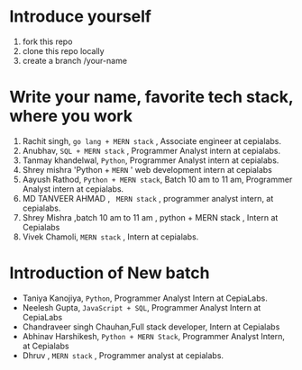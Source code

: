 # Introduce yourself

1. fork this repo
2. clone this repo locally
3. create a branch /your-name

# Write your name, favorite tech stack, where you work 

1. Rachit singh, `go lang + MERN stack` , Associate engineer at cepialabs.  
2. Anubhav, `SQL + MERN stack` , Programmer Analyst intern at cepialabs. 
3. Tanmay khandelwal, `Python`, Programmer Analyst intern at cepialabs. 
4. Shrey mishra 'Python + `MERN` ' web development intern at cepialabs
5. Aayush Rathod, `Python + MERN stack`, Batch 10 am to 11 am, Programmer Analyst intern at cepialabs.
6. MD TANVEER AHMAD , ` MERN stack` , programmer analyst intern, at cepialabs.
7. Shrey Mishra ,batch 10 am  to 11 am , python + MERN stack , Intern at Cepialabs 
8. Vivek Chamoli, `MERN stack` , Intern at cepialabs.

# Introduction of New batch 

- Taniya Kanojiya, `Python`, Programmer Analyst Intern at CepiaLabs.
- Neelesh Gupta, `JavaScript + SQL`, Programmer Analyst Intern at CepiaLabs
- Chandraveer singh Chauhan,Full stack developer, Intern at Cepialabs
- Abhinav Harshikesh, `Python + MERN Stack`, Programmer Analyst Intern, at Cepialabs
- Dhruv , `MERN stack` , Programmer analyst at cepialabs.


